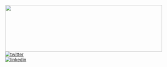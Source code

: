 <img align="left" src="https://64.media.tumblr.com/92d28a2788646a9f203f3338aa8c24e8/e3b3afa43dfb4aac-aa/s500x750/5d768e732854ec89ec1f3fd348c874536fc588d3.gifv" width="500" height="150">
</br>
</br>

[![twitter](https://img.shields.io/badge/-@gvxnnv-313131?style=flat-square&labelColor=313131&logo=twitter&logoColor=white&color=313131)](https://twitter.com/gvxnnv)  
[![linkedin](https://img.shields.io/badge/-@gianni-313131?style=flat-square&labelColor=313131&logo=LinkedIn&logoColor=white&color=313131)](https://www.linkedin.com/in/giancarlocoelho/)  
